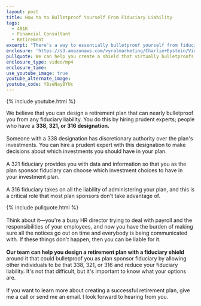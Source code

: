```yaml
---
layout: post
title: How to to Bulletproof Yourself From Fiduciary Liability
tags:
  - 401K
  - Financial Consultant
  - Retirement
excerpt: "There's a way to essentially bulletproof yourself from fiduciary liability when it comes to your employee's plans. Here's how."
enclosure: 'https://s3.amazonaws.com/vyralmarketing/Charlie+Epstein/Videos/2017+Videos/Hiring+Designated+Specialists+-+The+401K+Coach.mp4'
pullquote: We can help you create a shield that virtually bulletproofs you from fiduciary responsibility.
enclosure_type: video/mp4
enclosure_time:
use_youtube_image: true
youtube_alternate_image:
youtube_code: Y8zeNay8YUc
---
```



{% include youtube.html %}

We believe that you can design a retirement plan that can nearly bulletproof you from any fiduciary liability. You do this by hiring prudent experts; people who have a **338, 321, or 316 designation.&nbsp;**
<br>&nbsp;
<br>Someone with a 338 designation has discretionary authority over the plan's investments. You can hire a prudent expert with this designation to make decisions about which investments you should have in your plan.&nbsp;
<br>&nbsp;
<br>A 321 fiduciary provides you with data and information so that you as the plan sponsor fiduciary can choose which investment choices to have in your investment plan.
<br>&nbsp;
<br>A 316 fiduciary takes on all the liability of administering your plan, and this is a critical role that most plan sponsors don't take advantage of.&nbsp;

{% include pullquote.html %}
<br>&nbsp;
<br>Think about it—you're a busy HR director trying to deal with payroll and the responsibilities of your employees, and now you have the burden of making sure all the notices go out on time and everybody is being communicated with. If these things don't happen, then you can be liable for it.
<br>&nbsp;
<br>**Our team can help you design a retirement plan with a fiduciary shield** around it that could bulletproof you as plan sponsor fiduciary by allowing other individuals to be that 338, 321, or 316 and reduce your fiduciary liability. It's not that difficult, but it's important to know what your options are.
<br>&nbsp;
<br>If you want to learn more about creating a successful retirement plan, give me a call or send me an email. I look forward to hearing from you.
